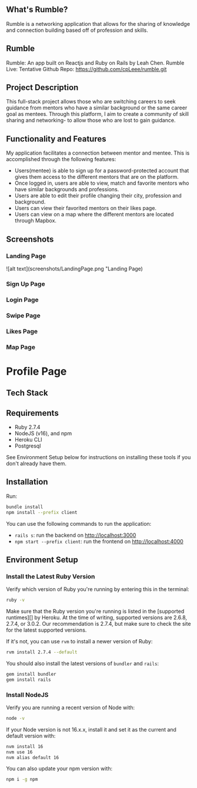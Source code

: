 ## What's Rumble? 

Rumble is a networking application that allows for the sharing of knowledge and connection building based off of profession and skills. 

## Rumble

Rumble: An app built on Reactjs and Ruby on Rails by Leah Chen. 
Rumble Live: Tentative 
Github Repo: https://github.com/cpLeee/rumble.git
## Project Description

This full-stack project allows those who are switching careers to seek guidance from mentors who have a similar background or the same career goal as mentees. Through this platform, I aim to create a community of skill sharing and networking- to allow those who are lost to gain guidance. 

## Functionality and Features 

My application facilitates a connection between mentor and mentee. This is accomplished through the following features: 

- Users(mentee) is able to sign up for a password-protected account that gives them access to the different mentors that are on the platform. 
- Once logged in, users are able to view, match and favorite mentors who have similar backgrounds and professions. 
- Users are able to edit their profile changing their city, profession and background. 
- Users can view their favorited mentors on their likes page. 
- Users can view on a map where the different mentors are located through Mapbox. 

## Screenshots 
### Landing Page 
![alt text](screenshots/LandingPage.png "Landing Page)
### Sign Up Page 

### Login Page 

### Swipe Page 

### Likes Page 

### Map Page 

# Profile Page 

## Tech Stack 

## Requirements

- Ruby 2.7.4
- NodeJS (v16), and npm
- Heroku CLI
- Postgresql

See Environment Setup below for instructions on installing these tools if you
don't already have them.

## Installation

Run:

```sh
bundle install
npm install --prefix client
```

You can use the following commands to run the application:

- `rails s`: run the backend on [http://localhost:3000](http://localhost:3000)
- `npm start --prefix client`: run the frontend on
  [http://localhost:4000](http://localhost:4000)

## Environment Setup
### Install the Latest Ruby Version

Verify which version of Ruby you're running by entering this in the terminal:

```sh
ruby -v
```

Make sure that the Ruby version you're running is listed in the [supported
runtimes][] by Heroku. At the time of writing, supported versions are 2.6.8,
2.7.4, or 3.0.2. Our recommendation is 2.7.4, but make sure to check the site
for the latest supported versions.

If it's not, you can use `rvm` to install a newer version of Ruby:

```sh
rvm install 2.7.4 --default
```

You should also install the latest versions of `bundler` and `rails`:

```sh
gem install bundler
gem install rails
```

### Install NodeJS

Verify you are running a recent version of Node with:

```sh
node -v
```

If your Node version is not 16.x.x, install it and set it as the current and
default version with:

```sh
nvm install 16
nvm use 16
nvm alias default 16
```

You can also update your npm version with:

```sh
npm i -g npm
```